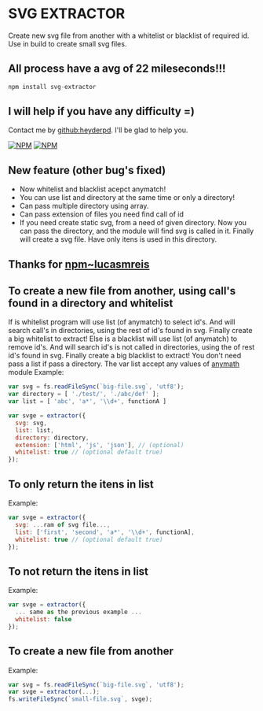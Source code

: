 # SVG EXTRACTOR
Create new svg file from another with a whitelist or blacklist of required id.
Use in build to create small svg files.

## All process have a avg of 22 mileseconds!!!
```javascript
npm install svg-extractor
```

## I will help if you have any difficulty =)
Contact me by [github:heyderpd](https://github.com/heyderpd). I'll be glad to help you.

[![NPM](https://nodei.co/npm/svg-extractor.png?downloads=true&downloadRank=true&stars=true)](https://nodei.co/npm/svg-extractor/)
[![NPM](https://nodei.co/npm-dl/svg-extractor.png?height=3&months=2)](https://nodei.co/npm-dl/svg-extractor/)

## New feature (other bug's fixed)
* Now whitelist and blacklist acepct anymatch!
* You can use list and directory at the same time or only a directory!
* Can pass multiple directory using array.
* Can pass extension of files you need find call of id
* If you need create static svg, from a need of given directory.
Now you can pass the directory, and the module will find svg is called in it.
Finally will create a svg file. Have only itens is used in this directory.

## Thanks for [npm~lucasmreis](https://www.npmjs.com/~lucasmreis)

## To create a new file from another, using call's found in a directory and whitelist
If is whitelist program will use list (of anymatch)  to select id's. And will search call's in directories, using the rest of id's found in svg. Finally create a big whitelist to extract!
Else is a blacklist will use list (of anymatch) to remove id's. And will search id's is not called in directories, using the of rest id's found in svg. Finally create a big blacklist to extract!
You don't need pass a list if pass a directory.
The var list accept any values of [anymath](https://www.npmjs.com/package/anymatch) module
Example:
```javascript
var svg = fs.readFileSync(`big-file.svg`, 'utf8');
var directory = [ './test/', './abc/def' ];
var list = [ 'abc', 'a*', '\\d+', functionA ]

var svge = extractor({
  svg: svg,
  list: list,
  directory: directory,
  extension: ['html', 'js', 'json'], // (optional)
  whitelist: true // (optional default true)
});
```

## To only return the itens in list
Example:
```javascript
var svge = extractor({
  svg: ...ram of svg file...,
  list: ['first', 'second', 'a*', '\\d+', functionA],
  whitelist: true // (optional default true)
});
```

## To not return the itens in list
Example:
```javascript
var svge = extractor({
  ... same as the previous example ...
  whitelist: false
});
```

## To create a new file from another
Example:
```javascript
var svg = fs.readFileSync(`big-file.svg`, 'utf8');
var svge = extractor(...);
fs.writeFileSync(`small-file.svg`, svge);
```
